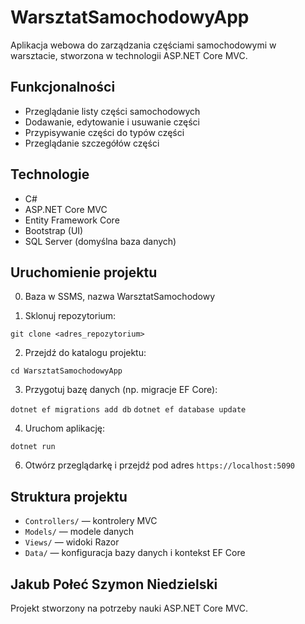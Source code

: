 # WarsztatSamochodowyApp

Aplikacja webowa do zarządzania częściami samochodowymi w warsztacie, stworzona w technologii ASP.NET Core MVC.

## Funkcjonalności

- Przeglądanie listy części samochodowych
- Dodawanie, edytowanie i usuwanie części
- Przypisywanie części do typów części
- Przeglądanie szczegółów części

## Technologie

- C#
- ASP.NET Core MVC
- Entity Framework Core
- Bootstrap (UI)
- SQL Server (domyślna baza danych)

## Uruchomienie projektu

0. Baza w SSMS, nazwa WarsztatSamochodowy

1. Sklonuj repozytorium:

`git clone <adres_repozytorium>`

2. Przejdź do katalogu projektu:

`cd WarsztatSamochodowyApp`

3. Przygotuj bazę danych (np. migracje EF Core):

`dotnet ef migrations add db`
`dotnet ef database update`

4. Uruchom aplikację:

`dotnet run`

6. Otwórz przeglądarkę i przejdź pod adres `https://localhost:5090`

## Struktura projektu

- `Controllers/` — kontrolery MVC
- `Models/` — modele danych
- `Views/` — widoki Razor
- `Data/` — konfiguracja bazy danych i kontekst EF Core

## Jakub Połeć Szymon Niedzielski

Projekt stworzony na potrzeby nauki ASP.NET Core MVC.
